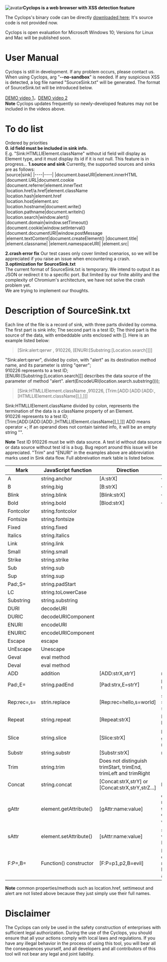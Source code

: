 ![avatar](cyclops.ico)**Cyclops is a web browser with XSS detection feature**

The Cyclops's binary code can be directly [downloaded here](https://github.com/v8blink/Chromium-based-XSS-Taint-Tracking/releases); It's source code is not provided now.    

Cyclops is open evaluation for Microsoft Windows 10; Versions for Linux and Mac will be published soon.

# User Manual
Cyclops is still in development. If any problem occurs, please contact us.  
When using Cyclops, arg "**--no-sandbox**" is needed. If any suspicious XSS is detected, a log file named "SourceSink.txt" will be generated. The format of SourceSink.txt will be introduced below.  

[DEMO video 1](https://www.zhihu.com/zvideo/1505471657166282752)，[DEMO video 2](https://www.zhihu.com/zvideo/1505847898797969409)          
**Note** Cyclops updates frequently so newly-developed features may not be included in the videos above.

# To do list   
Ordered by priorities  
**0. id field must be included in sink info.**    
E.g. "Sink:HTMLLIElement.className" without id field will display as Element type, and it must display its id if it is not null. This feature is in progress...
**1.source and sink**
Currently, the supported sources and sinks are as follows:  
|source|sink|
|----|----|
|document.baseURI|element.innerHTML  
|document.URL|document.cookie   
|document.referrer|element.innerText  
|location.href/a.href|element.className     
|location.hash|element.href   
|location.host|element.src  
|location.hostname|document.write()  
|location.pathname|document.writeln()  
|location.search|window.alert()  
|document.domain|window.setTimeout()  
|document.cookie|window.setInterval()
|document.documentURI|window.postMessage
|element.textContent|document.createElement()
|document.title|
|element.classname|
|element.namespaceURI|
|element.src|

**2.crash error fix**
Our test cases only cover limited scenarios, so we will be appreciated if you raise an issue when encountering a crash.   
**3.optimization for SourceSink.txt**   
The current format of SourceSink.txt is temporary. We intend to output it as JSON or redirect it to a specific port. But limited by our finite ability and the complexity of Chromium's architecture, we have not solve the crash problem yet.   
We are trying to implement our thoughts.   

# Description of SourceSink.txt  
Each line of the file is a record of sink, with three parts divided by comma. The first part is sink info; The second part is a test ID; The third part is the source of the data, with embeddable units enclosed with [].
Here is an example listed below:
>[Sink:alert:qerwr , 910226, [ENURI:[Substring:[Location.search]]]]


"Sink:alert:qerwr", divided by colon, with "alert" as its destination method name, and its parameter is string "qerwr";  
910226 represents to a test ID;    
[ENURI:[Substring:[Location.search]]] describes the data source of the parameter of method "alert". alert(EncodeURI(location.search.substring()));

>[Sink:HTMLLIElement.className ,910226, [Trim:[ADD:[ADD:[ADD:,[HTMLLIElement.className]],],]]]
  
Sink:HTMLLIElement.className  divided by colon, represents the termination of the data is a className property of an Element.    
910226 represents to a test ID;    
[Trim:[ADD:[ADD:[ADD:,[HTMLLIElement.className]],],]]] ADD means operator +; If an operand does not contain tainted info, it will be an empty string "".
 
**Note** Test ID 910226 must be with data source. A test id without data source or data source without test id is a bug. Bug report around this issue will be appreciated.
"Trim" and "ENURI" in the examples above are abbreviation marks used in Sink data flow. Full abbreivation mark table is listed below.

|Mark|JavaScript function|Direction|Illustration|
|----|----|----|----|
|A|string.anchor|[A:strX]|`<a name=undefined>strX</a>`|
|B|string.big|[B:strX]|`<big>strX</big>`||
|Blink|string.blink|[Blink:strX]|`<blink>strX</blink>`||
|Bold|string.bold|[Blod:strX]|`<b>strX</b>`||
|Fontcolor|string.fontcolor
|Fontsize|string.fontsize
|Fixed|string.fixed
|Italics|string.Italics
|Link|string.link  
|Small|string.small
|Strike|string.strike
|Sub|string.sub|
|Sup|string.sup|
|Pad:,S=|string.padStart|  
|LC|string.toLowerCase|
|Substring|string.substring|
|DURI|decodeURI|  
|DURIC|decodeURIComponent|  
|ENURI|encodeURI|
|ENURIC|encodeURIComponent|
|Escape|escape|
|UnEscape|Unescape|
|Geval|eval method|
|Deval|eval method|
|ADD|addition|[ADD:strX,strY]|missing operand(s) means no tainted info|
|Pad:,E=|string.padEnd|[Pad:strx,E=strY]|b=strX.padend(num,strY), it will be recorded if the value of b differs from that of strX|  
|Rep:rec=,s=|strin.replace|[Rep:rec=hello,s=world]|strX.replace("hello","world"), find the "hello" substring from strX and replace it with substring "world"|  
|Repeat|string.repeat|[Repeat:strX]|Repeat times are currently not recorded. It will be updated soon|
|Slice|string.slice|[Slice:strX]|b=strX.slice(i,j)，when the length of b is greater than zero and less than strX, it will be recorded|
|Substr|string.substr|[Substr:strX]|refer to the above example| 
|Trim|string.trim|Does not distinguish trimStart, trimEnd, trimLeft and trimRight   
|Concat|string.concat|[Concat:strX,strY] or [Concat:strX,strY,strZ...]|b=strX.concat(strY),b=strX.concat(strY,strZ...)       
|gAttr|element.getAttribute()|[gAttr:name:value]|e.g. `<input id=name value='huidou'/>`, method "input.getAttribute('value')" generates the record, represents that the data comes from a "value" property of an Element, whose id is "name"。
|sAttr|element.setAttribute()|[sAttr:name:value]|same as the above example, represents to a write action to the "value" property of an Element, whose "id" is name
|F:P=,B=|Function() constructor|[F:P=p1,p2,B=evil]|P represents parameter, p1 and p2 represents data source of the two parameters;B represents the data source of the function body. Generates this record if P or B is attacker-controlled.   

**Note** common properties/methods such as location.href, settimeout and alert are not listed above because they just simply use their full names.  
# Disclaimer  
The Cyclops can only be used in the safety construction of enterprises with sufficient legal authorization. During the use of the Cyclops, you should ensure that all your actions comply with local laws and regulations. If you have any illegal behavior in the process of using this tool, you will bear all the consequences yourself, and all developers and all contributors of this tool will not bear any legal and joint liability.
